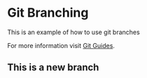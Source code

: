 # Git Branching

This is an example of how to use git branches

For more information visit [Git Guides](https://guides.github.com/).

## This is a new branch